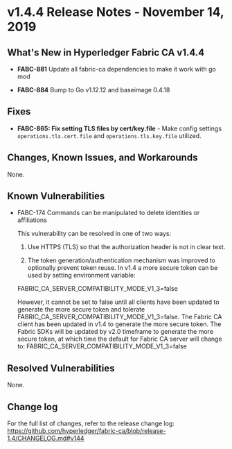 v1.4.4 Release Notes - November 14, 2019
========================================

What's New in Hyperledger Fabric CA v1.4.4
------------------------------------------

- **FABC-881** Update all fabric-ca dependencies to make it work with go mod

- **FABC-884** Bump to Go v1.12.12 and baseimage 0.4.18


Fixes
-----

- **FABC-865: Fix setting TLS files by cert/key.file** - Make config settings
`operations.tls.cert.file` and `operations.tls.key.file` utilized.


Changes, Known Issues, and Workarounds
--------------------------------------

None.

Known Vulnerabilities
---------------------
- FABC-174 Commands can be manipulated to delete identities or affiliations

  This vulnerability can be resolved in one of two ways:

  1) Use HTTPS (TLS) so that the authorization header is not in clear text.

  2) The token generation/authentication mechanism was improved to optionally prevent
  token reuse. In v1.4 a more secure token can be used by setting environment variable:

  FABRIC_CA_SERVER_COMPATIBILITY_MODE_V1_3=false

  However, it cannot be set to false until all clients have
  been updated to generate the more secure token and tolerate
  FABRIC_CA_SERVER_COMPATIBILITY_MODE_V1_3=false.
  The Fabric CA client has been updated in v1.4 to generate the more secure token.
  The Fabric SDKs will be updated by v2.0 timeframe to generate the more secure token,
  at which time the default for Fabric CA server will change to:
  FABRIC_CA_SERVER_COMPATIBILITY_MODE_V1_3=false

Resolved Vulnerabilities
------------------------
None.


Change log
----------
For the full list of changes, refer to the release change log:
https://github.com/hyperledger/fabric-ca/blob/release-1.4/CHANGELOG.md#v144

